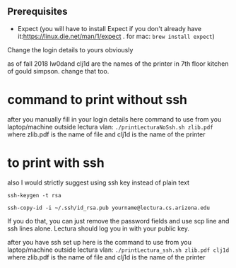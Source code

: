 ## Prerequisites

- Expect (you will have to install Expect if you don't already have it:https://linux.die.net/man/1/expect . for mac: `brew install expect`)

Change the login details to yours obviously

as of fall 2018 lw0dand clj1d are the names of the printer in 7th floor kitchen of gould simpson. change that too.

# command to print without ssh
after you manually fill in your login details here command to use from you laptop/machine outside lectura vlan: `./printLecturaNoSsh.sh zlib.pdf ` where zlib.pdf is the name of file and clj1d is the name of the printer

# to print with ssh

also I would strictly suggest using ssh key instead of plain text

`ssh-keygen -t rsa`

`ssh-copy-id -i ~/.ssh/id_rsa.pub yourname@lectura.cs.arizona.edu`

If you do that, you can just remove the password fields and use scp line and ssh lines alone. Lectura should log you in with your public key.

after you have ssh set up here is the command to use from you laptop/machine outside lectura vlan: `./printLectura_ssh.sh zlib.pdf clj1d` where zlib.pdf is the name of file and clj1d is the name of the printer



